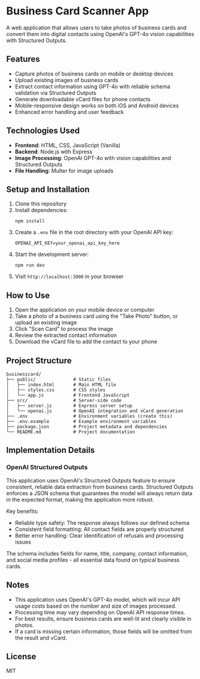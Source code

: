 # Business Card Scanner App

A web application that allows users to take photos of business cards and convert them into digital contacts using OpenAI's GPT-4o vision capabilities with Structured Outputs.

## Features

- Capture photos of business cards on mobile or desktop devices
- Upload existing images of business cards
- Extract contact information using GPT-4o with reliable schema validation via Structured Outputs
- Generate downloadable vCard files for phone contacts
- Mobile-responsive design works on both iOS and Android devices
- Enhanced error handling and user feedback

## Technologies Used

- **Frontend**: HTML, CSS, JavaScript (Vanilla)
- **Backend**: Node.js with Express
- **Image Processing**: OpenAI GPT-4o with vision capabilities and Structured Outputs
- **File Handling**: Multer for image uploads

## Setup and Installation

1. Clone this repository
2. Install dependencies:
   ```
   npm install
   ```
3. Create a `.env` file in the root directory with your OpenAI API key:
   ```
   OPENAI_API_KEY=your_openai_api_key_here
   ```
4. Start the development server:
   ```
   npm run dev
   ```
5. Visit `http://localhost:3000` in your browser

## How to Use

1. Open the application on your mobile device or computer
2. Take a photo of a business card using the "Take Photo" button, or upload an existing image
3. Click "Scan Card" to process the image
4. Review the extracted contact information
5. Download the vCard file to add the contact to your phone

## Project Structure

```
businesscard/
├── public/              # Static files
│   ├── index.html       # Main HTML file
│   ├── styles.css       # CSS styles
│   └── app.js           # Frontend JavaScript
├── src/                 # Server-side code
│   ├── server.js        # Express server setup
│   └── openai.js        # OpenAI integration and vCard generation
├── .env                 # Environment variables (create this)
├── .env.example         # Example environment variables
├── package.json         # Project metadata and dependencies
└── README.md            # Project documentation
```

## Implementation Details

### OpenAI Structured Outputs

This application uses OpenAI's Structured Outputs feature to ensure consistent, reliable data extraction from business cards. Structured Outputs enforces a JSON schema that guarantees the model will always return data in the expected format, making the application more robust.

Key benefits:
- Reliable type safety: The response always follows our defined schema
- Consistent field formatting: All contact fields are properly structured
- Better error handling: Clear identification of refusals and processing issues

The schema includes fields for name, title, company, contact information, and social media profiles - all essential data found on typical business cards.

## Notes

- This application uses OpenAI's GPT-4o model, which will incur API usage costs based on the number and size of images processed.
- Processing time may vary depending on OpenAI API response times.
- For best results, ensure business cards are well-lit and clearly visible in photos.
- If a card is missing certain information, those fields will be omitted from the result and vCard.

## License

MIT